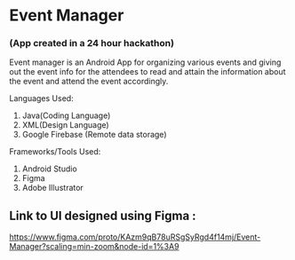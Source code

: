 # Event Manager 
### (App created in a 24 hour hackathon)

Event manager is an Android App for organizing various events and giving out the event info for the attendees to read and attain the information about the event and attend the event accordingly.

Languages Used:
1. Java(Coding Language)
2. XML(Design Language)
3. Google Firebase (Remote data storage)

Frameworks/Tools Used:
1. Android Studio
2. Figma
3. Adobe Illustrator

## Link to UI designed using Figma :

https://www.figma.com/proto/KAzm9qB78uRSgSyRgd4f14mj/Event-Manager?scaling=min-zoom&node-id=1%3A9
